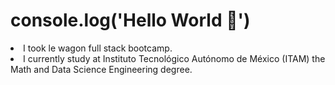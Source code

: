 # console.log('Hello World 👋')

<li>I took le wagon full stack bootcamp.
<li>I currently study at Instituto Tecnológico Autónomo de México (ITAM) the Math and Data Science Engineering degree.
